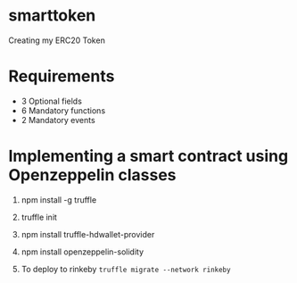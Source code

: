 # smarttoken
Creating my ERC20 Token 

# Requirements

- 3 Optional fields
- 6 Mandatory functions
- 2 Mandatory events



# Implementing a smart contract using Openzeppelin classes
1. npm install -g truffle
2. truffle init
3. npm install truffle-hdwallet-provider 
4. npm install openzeppelin-solidity


5. To deploy to rinkeby `truffle migrate --network rinkeby`